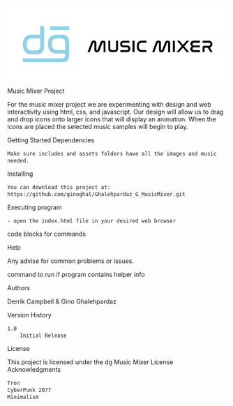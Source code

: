 ![dg_logo](images/dg_logo_readme.svg)

Music Mixer Project

For the music mixer project we are experimenting with design and web interactivity using html, css, and javascript.
Our design will allow us to drag and drop icons onto larger icons that will display an animation. When the icons are placed the selected music samples will begin to play.   

Getting Started
Dependencies

    Make sure includes and assets folders have all the images and music needed.

Installing

    You can download this project at: https://github.com/ginoghal/Ghalehpardaz_G_MusicMixer.git

Executing program

    - open the index.html file in your desired web browser

code blocks for commands

Help

Any advise for common problems or issues.

command to run if program contains helper info

Authors

Derrik Campbell & Gino Ghalehpardaz

Version History

    1.0
        Initial Release

License

This project is licensed under the dg Music Mixer License
Acknowledgments


    Tron
    CyberPunk 2077
    Minimalism

